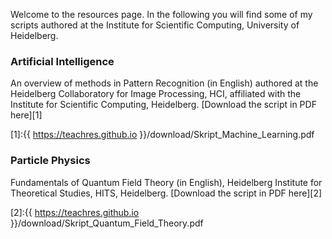 
Welcome to the resources page. In the following you will find some of my scripts authored at the Institute for Scientific Computing, University of Heidelberg. 

### Artificial Intelligence

An overview of methods in Pattern Recognition (in English) authored at the Heidelberg Collaboratory for Image Processing, HCI, affiliated with the Institute for Scientific Computing, Heidelberg. [Download the script in PDF here][1]

[1]:{{ https://teachres.github.io }}/download/Skript_Machine_Learning.pdf

### Particle Physics
Fundamentals of Quantum Field Theory (in English), Heidelberg Institute for Theoretical Studies, HITS, Heidelberg. [Download the script in PDF here][2]

[2]:{{ https://teachres.github.io }}/download/Skript_Quantum_Field_Theory.pdf
